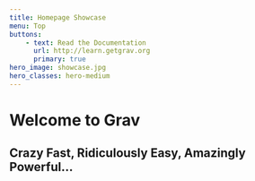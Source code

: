 ```yaml
---
title: Homepage Showcase
menu: Top
buttons:
    - text: Read the Documentation
      url: http://learn.getgrav.org
      primary: true
hero_image: showcase.jpg
hero_classes: hero-medium
---
```


# Welcome to Grav
## Crazy **Fast**, Ridiculously **Easy**, Amazingly **Powerful**...
